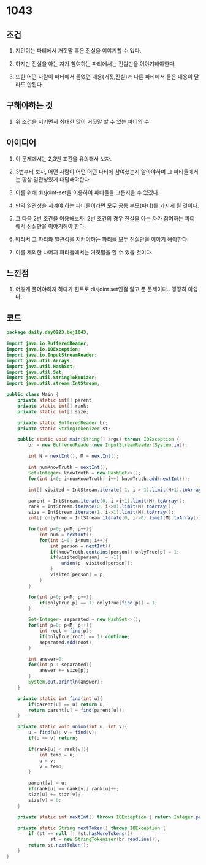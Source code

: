 # 1043

## 조건

1. 지민이는 파티에서 거짓말 혹은 진실을 이야기할 수 있다.

2. 하지만 진실을 아는 자가 참여하는 파티에서는 진실만을 이야기해야한다.

3. 또한 어떤 사람이 파티에서 들었던 내용(거짓,진실)과 다른 파티에서 들은 내용이 달라도 안된다.

## 구해야하는 것

1. 위 조건을 지키면서 최대한 많이 거짓말 할 수 있는 파티의 수

## 아이디어

1. 이 문제에서는 2,3번 조건을 유의해서 보자.

2. 3번부터 보자, 어떤 사람이 어떤 어떤 파티에 참여했는지 알아야하며 그 파티들에서는 항상 일관성있게 대답해야한다.

3. 이를 위해 disjoint-set을 이용하여 파티들을 그룹지을 수 있겠다.

4. 만약 일관성을 지켜야 하는 파티들이라면 모두 공통 부모(파티)를 가지게 될 것이다.

5. 그 다음 2번 조건을 이용해보자! 2번 조건의 경우 진실을 아는 자가 참여하는 파티에서 진실만을 이야기해야 한다.

6. 따라서 그 파티와 일관성을 지켜야하는 파티들 모두 진실만을 이야기 해야한다.

7. 이를 제외한 나머지 파티들에서는 거짓말을 할 수 있을 것이다.

## 느낀점

1. 어떻게 풀어야하지 하다가 힌트로 disjoint set인걸 알고 푼 문제이다.. 굉장히 아쉽다. 

## 코드

```java
package daily.day0223.boj1043;

import java.io.BufferedReader;
import java.io.IOException;
import java.io.InputStreamReader;
import java.util.Arrays;
import java.util.HashSet;
import java.util.Set;
import java.util.StringTokenizer;
import java.util.stream.IntStream;

public class Main {
    private static int[] parent;
    private static int[] rank;
    private static int[] size;

    private static BufferedReader br;
    private static StringTokenizer st;

    public static void main(String[] args) throws IOException {
        br = new BufferedReader(new InputStreamReader(System.in));

        int N = nextInt(), M = nextInt();

        int numKnowTruth = nextInt();
        Set<Integer> knowTruth = new HashSet<>();
        for(int i=0; i<numKnowTruth; i++) knowTruth.add(nextInt());

        int[] visited = IntStream.iterate(-1, i->-1).limit(N+1).toArray();

        parent = IntStream.iterate(0, i->i+1).limit(M).toArray();
        rank = IntStream.iterate(0, i->0).limit(M).toArray();
        size = IntStream.iterate(1, i->1).limit(M).toArray();
        int[] onlyTrue = IntStream.iterate(0, i->0).limit(M).toArray();

        for(int p=0; p<M; p++){
            int num = nextInt();
            for(int i=0; i<num; i++){
                int person = nextInt();
                if(knowTruth.contains(person)) onlyTrue[p] = 1;
                if(visited[person] != -1){
                    union(p, visited[person]);
                }
                visited[person] = p;
            }
        }

        for(int p=0; p<M; p++){
            if(onlyTrue[p] == 1) onlyTrue[find(p)] = 1;
        }

        Set<Integer> separated = new HashSet<>();
        for(int p=0; p<M; p++){
            int root = find(p);
            if(onlyTrue[root] == 1) continue;
            separated.add(root);
        }

        int answer=0;
        for(int p : separated){
            answer += size[p];
        }
        System.out.println(answer);
    }

    private static int find(int u){
        if(parent[u] == u) return u;
        return parent[u] = find(parent[u]);
    }

    private static void union(int u, int v){
        u = find(u); v = find(v);
        if(u == v) return;

        if(rank[u] < rank[v]){
            int temp = u;
            u = v;
            v = temp;
        }

        parent[v] = u;
        if(rank[u] == rank[v]) rank[u]++;
        size[u] += size[v];
        size[v] = 0;
    }

    private static int nextInt() throws IOException { return Integer.parseInt(nextToken()); }

    private static String nextToken() throws IOException {
        if (st == null || !st.hasMoreTokens())
                st = new StringTokenizer(br.readLine());
        return st.nextToken();
    }
}
```